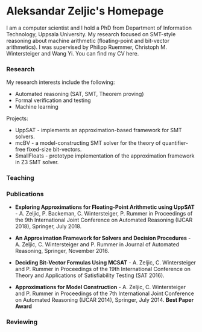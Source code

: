 # Aleksandar Zeljic's Homepage

I am a computer scientist and I hold a PhD from Department of Information Technology, Uppsala University. My research focused on SMT-style reasoning about machine arithmetic (floating-point and bit-vector arithmetics). I was supervised by Philipp Ruemmer, Christoph M. Wintersteiger and Wang Yi. You can find my CV here.

### Research
My research interests include the following:

* Automated reasoning (SAT, SMT, Theorem proving)
* Formal verification and testing
* Machine learning

Projects:
  - UppSAT - implements an approximation-based framework for SMT solvers.
  - mcBV - a model-constructing SMT solver for the theory of quantifier-free fixed-size bit-vectors.
  - SmallFloats - prototype implementation of the approximation framework in Z3 SMT solver.

### Teaching

### Publications

* **Exploring Approximations for Floating-Point Arithmetic using UppSAT** - A. Zeljic, P. Backeman, C. Wintersteiger, P. Rummer 
  in Proceedings of the 9th International Joint Conference on Automated Reasoning (IJCAR 2018), Springer, July 2018.

* **An Approximation Framework for Solvers and Decision Procedures** - A. Zeljic, C. Wintersteiger and P. Rummer 
  in Journal of Automated Reasoning, Springer, November 2016.


* **Deciding Bit-Vector Formulas Using MCSAT** - A. Zeljic, C. Wintersteiger and P. Rummer in Proceedings of the 19th International Conference on Theory and Applications of Satisfiability Testing (SAT 2016).

* **Approximations for Model Construction** - A. Zeljic, C. Wintersteiger and P. Rummer
  in Proceedings of the 7th International Joint Conference on Automated Reasoning (IJCAR 2014), Springer, July 2014. **Best Paper Award**
  
### Reviewing

